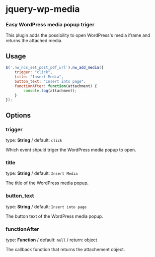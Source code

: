 # jquery-wp-media

### Easy WordPress media popup triger

This plugin adds the possibility to open WordPress's media iframe and returns the attached media.

## Usage

```javascript
$('.nw_ncs_set_post_pdf_url').nw_add_media({
    trigger: "click",
    title: "Insert Media",
    button_text: "Insert into page",
    functionAfter: function(attachment) {
        console.log(attachment);
    }
});
```

## Options

### trigger

type: **String** / default: `click`

Which event shpuld triger the WordPress media popup to open.

### title

type: **String** / default: `Insert Media`

The title of the WordPress media popup. 

### button_text

type: **String** / default: `Insert into page`

The button text of the WordPress media popup. 

### functionAfter

type: **Function** / default: `null` / return: object

The callback function that returns the attachement object.

